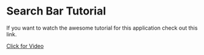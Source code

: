 # Search Bar Tutorial

If you want to watch the awesome tutorial for this application check out this link. <br/>

<a href="https://youtu.be/zgP_VHhkroE">Click for Video</a>
